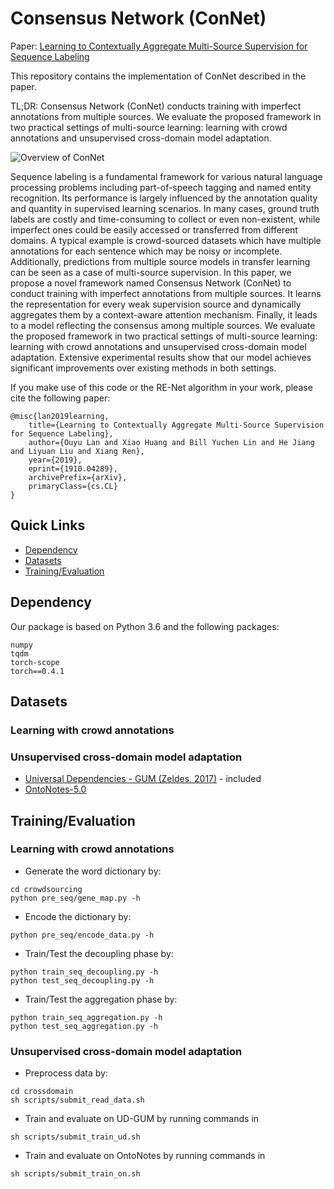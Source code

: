 # Consensus Network (ConNet)

Paper: [Learning to Contextually Aggregate Multi-Source Supervision for Sequence Labeling](https://arxiv.org/abs/1910.04289)

This repository contains the implementation of ConNet described in the paper.

TL;DR: Consensus Network (ConNet) conducts training with imperfect annotations from multiple sources. We evaluate the proposed framework in two practical settings of multi-source learning: learning with crowd annotations and unsupervised cross-domain model adaptation. 

![Overview of ConNet](https://github.com/INK-USC/ConNet/blob/master/images/overview.png)

Sequence labeling is a fundamental framework for various natural language processing problems including part-of-speech tagging and named entity recognition. Its performance is largely influenced by the annotation quality and quantity in supervised learning scenarios. In many cases, ground truth labels are costly and time-consuming to collect or even non-existent, while imperfect ones could be easily accessed or transferred from different domains. A typical example is crowd-sourced datasets which have multiple annotations for each sentence which may be noisy or incomplete. Additionally, predictions from multiple source models in transfer learning can be seen as a case of multi-source supervision. In this paper, we propose a novel framework named Consensus Network (ConNet) to conduct training with imperfect annotations from multiple sources. It learns the representation for every weak supervision source and dynamically aggregates them by a context-aware attention mechanism. Finally, it leads to a model reflecting the consensus among multiple sources. We evaluate the proposed framework in two practical settings of multi-source learning: learning with crowd annotations and unsupervised cross-domain model adaptation. Extensive experimental results show that our model achieves significant improvements over existing methods in both settings.

If you make use of this code or the RE-Net algorithm in your work, please cite the following paper:
```
@misc{lan2019learning,
    title={Learning to Contextually Aggregate Multi-Source Supervision for Sequence Labeling},
    author={Ouyu Lan and Xiao Huang and Bill Yuchen Lin and He Jiang and Liyuan Liu and Xiang Ren},
    year={2019},
    eprint={1910.04289},
    archivePrefix={arXiv},
    primaryClass={cs.CL}
}
```

## Quick Links
* [Dependency](##Dependency)
* [Datasets](##Datasets)
* [Training/Evaluation](##Training/Evaluation)

## Dependency

Our package is based on Python 3.6 and the following packages:
```
numpy
tqdm
torch-scope
torch==0.4.1
```

## Datasets
### Learning with crowd annotations

### Unsupervised cross-domain model adaptation
* [Universal Dependencies - GUM (Zeldes, 2017)](https://github.com/INK-USC/ConNet/tree/master/Cross_Domain/data/ud-treebanks-v2.3/UD_English-GUM) - included
* [OntoNotes-5.0](https://github.com/yuchenlin/OntoNotes-5.0-NER-BIO/releases)

## Training/Evaluation
### Learning with crowd annotations

* Generate the word dictionary by:
```
cd crowdsourcing
python pre_seq/gene_map.py -h
```

* Encode the dictionary by:
```
python pre_seq/encode_data.py -h
```

* Train/Test the decoupling phase by:
```
python train_seq_decoupling.py -h
python test_seq_decoupling.py -h
```

* Train/Test the aggregation phase by:
```
python train_seq_aggregation.py -h
python test_seq_aggregation.py -h
```

### Unsupervised cross-domain model adaptation

* Preprocess data by: 
```
cd crossdomain
sh scripts/submit_read_data.sh
```

* Train and evaluate on UD-GUM by running commands in
```
sh scripts/submit_train_ud.sh
```

* Train and evaluate on OntoNotes by running commands in
```
sh scripts/submit_train_on.sh
```


